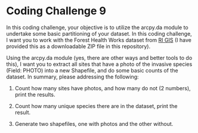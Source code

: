 # Coding Challenge 9

In this coding challenge, your objective is to utilize the arcpy.da module to undertake some basic partitioning of your dataset. In this coding challenge, I want you to work with the Forest Health Works dataset from [RI GIS](https://www.rigis.org/datasets/ri-forest-health-works-project-points-all-invasives?geometry=-73.625%2C41.322%2C-69.307%2C42.040) (I have provided this as a downloadable ZIP file in this repository). 

Using the arcpy.da module (yes, there are other ways and better tools to do this), I want you to extract all sites that have a photo of the invasive species (Field: PHOTO) into a new Shapefile, and do some basic counts of the dataset. In summary, please addressing the following:

1) Count how many sites have photos, and how many do not (2 numbers), print the results.

2) Count how many unique species there are in the dataset, print the result.

3) Generate two shapefiles, one with photos and the other without.

